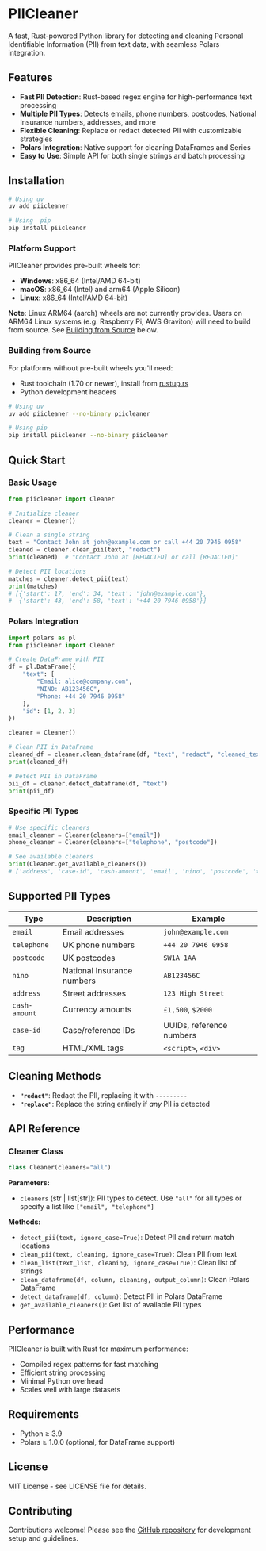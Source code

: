 # PIICleaner

A fast, Rust-powered Python library for detecting and cleaning Personal Identifiable Information (PII) from text data, with seamless Polars integration.

## Features

- **Fast PII Detection**: Rust-based regex engine for high-performance text processing
- **Multiple PII Types**: Detects emails, phone numbers, postcodes, National Insurance numbers, addresses, and more
- **Flexible Cleaning**: Replace or redact detected PII with customizable strategies
- **Polars Integration**: Native support for cleaning DataFrames and Series
- **Easy to Use**: Simple API for both single strings and batch processing

## Installation

```bash
# Using uv
uv add piicleaner

# Using  pip
pip install piicleaner
```

### Platform Support

PIICleaner provides pre-built wheels for:

- **Windows**: x86_64 (Intel/AMD 64-bit)
- **macOS**: x86_64 (Intel) and arm64 (Apple Silicon)
- **Linux**: x86_64 (Intel/AMD 64-bit)

**Note**: Linux ARM64 (aarch) wheels are not currently provides. Users on ARM64 Linux systems (e.g. Raspberry Pi, AWS Graviton) will need to build from source. See [Building from Source](#building-from-source) below.

### Building from Source

For platforms without pre-built wheels you'll need:

- Rust toolchain (1.70 or newer), install from [rustup.rs](https://rustup.rs)
- Python development headers

```bash
# Using uv
uv add piicleaner --no-binary piicleaner

# Using pip
pip install piicleaner --no-binary piicleaner
```

## Quick Start

### Basic Usage

```python
from piicleaner import Cleaner

# Initialize cleaner
cleaner = Cleaner()

# Clean a single string
text = "Contact John at john@example.com or call +44 20 7946 0958"
cleaned = cleaner.clean_pii(text, "redact")
print(cleaned)  # "Contact John at [REDACTED] or call [REDACTED]"

# Detect PII locations
matches = cleaner.detect_pii(text)
print(matches)  
# [{'start': 17, 'end': 34, 'text': 'john@example.com'}, 
#  {'start': 43, 'end': 58, 'text': '+44 20 7946 0958'}]
```

### Polars Integration

```python
import polars as pl
from piicleaner import Cleaner

# Create DataFrame with PII
df = pl.DataFrame({
    "text": [
        "Email: alice@company.com",
        "NINO: AB123456C", 
        "Phone: +44 20 7946 0958"
    ],
    "id": [1, 2, 3]
})

cleaner = Cleaner()

# Clean PII in DataFrame
cleaned_df = cleaner.clean_dataframe(df, "text", "redact", "cleaned_text")
print(cleaned_df)

# Detect PII in DataFrame  
pii_df = cleaner.detect_dataframe(df, "text")
print(pii_df)
```

### Specific PII Types

```python
# Use specific cleaners
email_cleaner = Cleaner(cleaners=["email"])
phone_cleaner = Cleaner(cleaners=["telephone", "postcode"])

# See available cleaners
print(Cleaner.get_available_cleaners())
# ['address', 'case-id', 'cash-amount', 'email', 'nino', 'postcode', 'tag', 'telephone']
```

## Supported PII Types

| Type | Description | Example |
|------|-------------|---------|
| `email` | Email addresses | `john@example.com` |
| `telephone` | UK phone numbers | `+44 20 7946 0958` |
| `postcode` | UK postcodes | `SW1A 1AA` |
| `nino` | National Insurance numbers | `AB123456C` |
| `address` | Street addresses | `123 High Street` |
| `cash-amount` | Currency amounts | `£1,500`, `$2000` |
| `case-id` | Case/reference IDs | UUIDs, reference numbers |
| `tag` | HTML/XML tags | `<script>`, `<div>` |

## Cleaning Methods

- **`"redact"`**: Redact the PII, replacing it with `---------`
- **`"replace"`**: Replace the string entirely if _any_ PII is detected

## API Reference

### Cleaner Class

```python
class Cleaner(cleaners="all")
```

**Parameters:**
- `cleaners` (str | list[str]): PII types to detect. Use `"all"` for all types or specify a list like `["email", "telephone"]`

**Methods:**
- `detect_pii(text, ignore_case=True)`: Detect PII and return match locations
- `clean_pii(text, cleaning, ignore_case=True)`: Clean PII from text
- `clean_list(text_list, cleaning, ignore_case=True)`: Clean list of strings
- `clean_dataframe(df, column, cleaning, output_column)`: Clean Polars DataFrame
- `detect_dataframe(df, column)`: Detect PII in Polars DataFrame
- `get_available_cleaners()`: Get list of available PII types

## Performance

PIICleaner is built with Rust for maximum performance:
- Compiled regex patterns for fast matching
- Efficient string processing 
- Minimal Python overhead
- Scales well with large datasets

## Requirements

- Python ≥ 3.9
- Polars ≥ 1.0.0 (optional, for DataFrame support)

## License

MIT License - see LICENSE file for details.

## Contributing

Contributions welcome! Please see the [GitHub repository](https://github.com/hamedbh/piicleaner) for development setup and guidelines.
